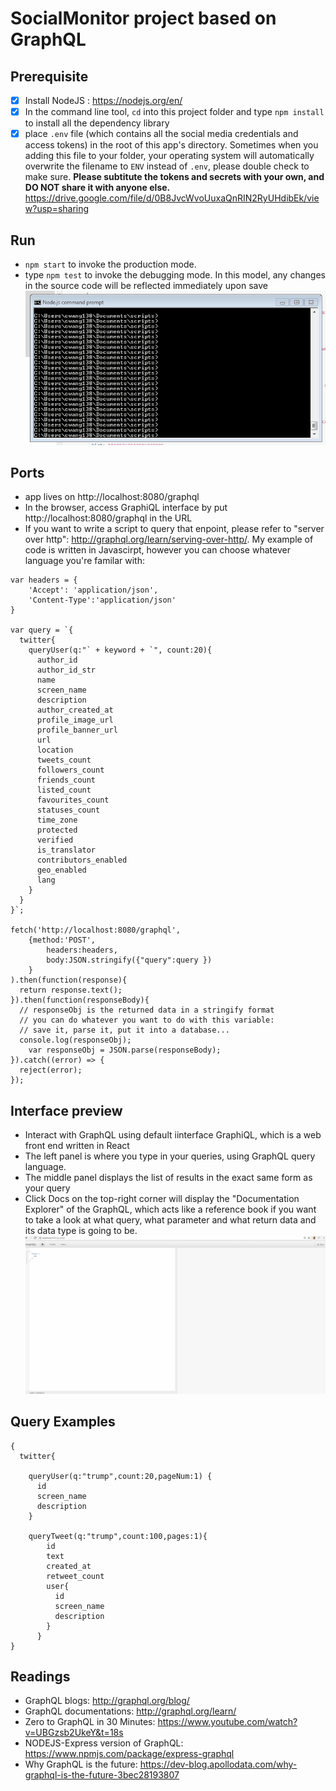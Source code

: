 # SocialMonitor project based on GraphQL

## Prerequisite
- [x] Install NodeJS : https://nodejs.org/en/
- [x] In the command line tool, ```cd``` into this project folder and type ```npm install``` to install all the dependency library
- [x] place ```.env``` file (which contains all the social media credentials and access tokens) in the root of this app's directory. Sometimes when you adding this file to your folder, your operating system will automatically overwrite the filename to ```ENV``` instead of ```.env```, please double check to make sure. __Please subtitute the tokens and secrets with your own, and DO NOT share it with anyone else.__ https://drive.google.com/file/d/0B8JvcWvoUuxaQnRIN2RyUHdibEk/view?usp=sharing

## Run
- ```npm start``` to invoke the production mode.
- type ```npm test``` to invoke the debugging mode. In this model, any changes in the source code will be reflected immediately upon save
![gif](prerequisite.gif)

## Ports
- app lives on http://localhost:8080/graphql
- In the browser, access GraphiQL interface by put http://localhost:8080/graphql in the URL
- If you want to write a script to query that enpoint, please refer to "server over http": http://graphql.org/learn/serving-over-http/. My example of code is written in Javascirpt, however you can choose whatever language you're familar with: 
```
var headers = { 
	'Accept': 'application/json',
	'Content-Type':'application/json'
} 

var query = `{
  twitter{
	queryUser(q:"` + keyword + `", count:20){
	  author_id
	  author_id_str
	  name
	  screen_name
	  description
	  author_created_at
	  profile_image_url
	  profile_banner_url
	  url
	  location
	  tweets_count
	  followers_count
	  friends_count
	  listed_count
	  favourites_count
	  statuses_count
	  time_zone
	  protected
	  verified
	  is_translator
	  contributors_enabled
	  geo_enabled
	  lang
	}
  }
}`;

fetch('http://localhost:8080/graphql',
	{method:'POST',
		headers:headers,
		body:JSON.stringify({"query":query })
	}
).then(function(response){
  return response.text();
}).then(function(responseBody){
  // responseObj is the returned data in a stringify format
  // you can do whatever you want to do with this variable: 
  // save it, parse it, put it into a database...
  console.log(responseObj);
	var responseObj = JSON.parse(responseBody);		
}).catch((error) => {
  reject(error);
});
```

## Interface preview
- Interact with GraphQL using default iinterface GraphiQL, which is a web front end written in React
- The left panel is where you type in your queries, using GraphQL query language. 
- The middle panel displays the list of results in the exact same form as your query
- Click Docs on the top-right corner will display the "Documentation Explorer" of the GraphQL, which acts like a reference book if you want to take a look at what query, what parameter and what return data and its data type is going to be.
![gif](interface.gif)

## Query Examples
```
{
  twitter{
    
    queryUser(q:"trump",count:20,pageNum:1) {
      id
      screen_name
      description
    }
    
    queryTweet(q:"trump",count:100,pages:1){
        id
        text
        created_at
        retweet_count
        user{
          id
          screen_name
          description
        }
      }
}
```

## Readings
- GraphQL blogs: http://graphql.org/blog/
- GraphQL documentations: http://graphql.org/learn/
- Zero to GraphQL in 30 Minutes: https://www.youtube.com/watch?v=UBGzsb2UkeY&t=18s
- NODEJS-Express version of GraphQL: https://www.npmjs.com/package/express-graphql
- Why GraphQL is the future: https://dev-blog.apollodata.com/why-graphql-is-the-future-3bec28193807

